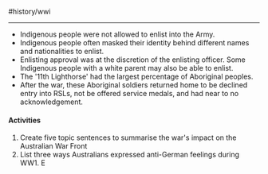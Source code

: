 #history/wwi 

---
- Indigenous people were not allowed to enlist into the Army.
- Indigenous people often masked their identity behind different names and nationalities to enlist.
- Enlisting approval was at the discretion of the enlisting officer. Some Indigenous people with a white parent may also be able to enlist.
- The '11th Lighthorse' had the largest percentage of Aboriginal peoples.
- After the war, these Aboriginal soldiers returned home to be declined entry into RSLs, not be offered service medals, and had near to no acknowledgement. 


#### Activities
1. Create five topic sentences to summarise the war's impact on the Australian War Front
2. List three ways Australians expressed anti-German feelings during WW1. E